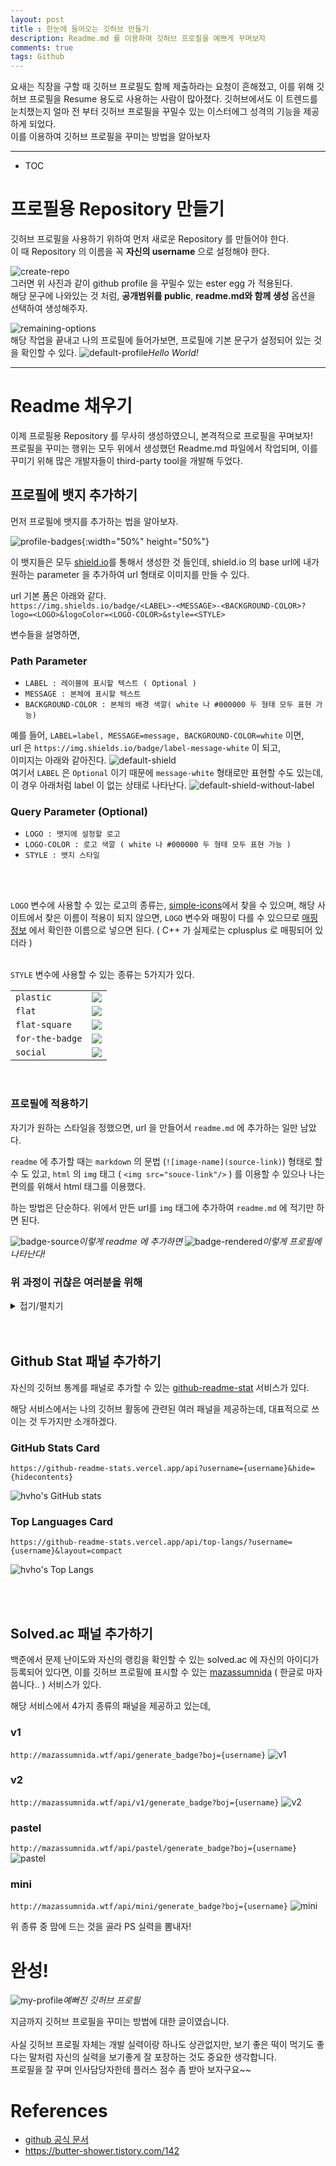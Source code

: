 ```yaml
---
layout: post
title : 한눈에 들어오는 깃허브 만들기
description: Readme.md 를 이용하여 깃허브 프로필을 예쁘게 꾸며보자
comments: true
tags: Github
---
```



요새는 직장을 구할 때 깃허브 프로필도 함께 제출하라는 요청이 흔해졌고, 이를 위해 깃허브 프로필을 Resume 용도로 사용하는 사람이 많아졌다. 
깃허브에서도 이 트렌드를 눈치챘는지 얼마 전 부터 깃허브 프로필을 꾸밀수 있는 이스터에그 성격의 기능을 제공하게 되었다.  
이를 이용하여 깃허브 프로필을 꾸미는 방법을 알아보자

---

* TOC

# 프로필용 Repository 만들기
깃허브 프로필을 사용하기 위하여 먼저 새로운 Repository 를 만들어야 한다.  
이 때 Repository 의 이름을 꼭 **자신의 username** 으로 설정해야 한다.

![create-repo](https://user-images.githubusercontent.com/25953981/127731395-1342f5b3-aaba-443c-9590-ff795782d00c.png)
<br>
그러면 위 사진과 같이 github profile 을 꾸밀수 있는 ester egg 가 적용된다.  
해당 문구에 나와있는 것 처럼, **공개범위를 public**, **readme.md와 함께 생성** 옵션을 선택하여 생성해주자.

![remaining-options](https://user-images.githubusercontent.com/25953981/127731498-184b5397-c515-4a98-b86c-d56c8400696c.png)
<br>
해당 작업을 끝내고 나의 프로필에 들어가보면, 프로필에 기본 문구가 설정되어 있는 것을 확인할 수 있다.
![default-profile](https://user-images.githubusercontent.com/25953981/127731544-749a7ece-b6dd-4fc2-8a61-6e44c907e8cf.png)*Hello World!*

---

# Readme 채우기

이제 프로필용 Repository 를 무사히 생성하였으니, 본격적으로 프로필을 꾸며보자!  
프로필을 꾸미는 행위는 모두 위에서 생성했던 Readme.md 파일에서 작업되며, 이를 꾸미기 위해 많은 개발자들이 third-party tool을 개발해 두었다.

## 프로필에 뱃지 추가하기

먼저 프로필에 뱃지를 추가하는 법을 알아보자.

![profile-badges](https://user-images.githubusercontent.com/25953981/127731740-04526635-a799-49f7-aa9b-3f71b45c7955.png){:width="50%" height="50%"}

이 뱃지들은 모두 [shield.io](https://shields.io)를 통해서 생성한 것 들인데,
shield.io 의 base url에 내가 원하는 parameter 을 추가하여 url 형태로 이미지를 만들 수 있다.

url 기본  폼은 아래와 같다.  
`https://img.shields.io/badge/<LABEL>-<MESSAGE>-<BACKGROUND-COLOR>?logo=<LOGO>&logoColor=<LOGO-COLOR>&style=<STYLE>`
  
변수들을 설명하면,


### Path  Parameter

- `LABEL : 레이블에 표시할 텍스트 ( Optional )` 
- `MESSAGE : 본체에 표시할 텍스트`
- `BACKGROUND-COLOR : 본체의 배경 색깔( white 나 #000000 두 형태 모두 표현 가능)`

예를 들어, `LABEL=label, MESSAGE=message, BACKGROUND-COLOR=white` 이면,  
url 은 `https://img.shields.io/badge/label-message-white` 이 되고,  
이미지는 아래와 같아진다.
![default-shield](https://img.shields.io/badge/label-message-white)
<br>
여기서 `LABEL` 은 `Optional` 이기 때문에 `message-white` 형태로만 표현할 수도 있는데, 이 경우 아래처럼 label 이 없는 상태로 나타난다.
![default-shield-without-label](https://img.shields.io/badge/message-white)


### Query Parameter (Optional)

- `LOGO : 뱃지에 설정할 로고`
- `LOGO-COLOR : 로고 색깔 ( white 나 #000000 두 형태 모두 표현 가능 )`
- `STYLE : 뱃지 스타일`
<br>
<br>

`LOGO` 변수에 사용할 수 있는 로고의 종류는, [simple-icons](https://simpleicons.org)에서 찾을 수 있으며, 해당 사이트에서 찾은 이름이 적용이 되지 않으면, `LOGO` 변수와 매핑이 다를 수 있으므로 [매핑 정보](https://github.com/simple-icons/simple-icons/blob/develop/slugs.md) 에서 확인한 이름으로 넣으면 된다. ( C++ 가 실제로는 cplusplus 로 매핑되어 있더라 )
<br>
<br>

`STYLE` 변수에 사용할 수 있는 종류는 5가지가 있다.
<br>
<table>
<tr>
<td><code>plastic</code></td>
<td><img src="https://img.shields.io/badge/label-message-green?style=plastic" 
style="margin: 0 0 0 0;" vertical-align:middle/> </td>
</tr>

<tr>
<td><code>flat</code></td>
<td><img src="https://img.shields.io/badge/label-message-green?style=flat" 
style="margin: 0 0 0 0;" vertical-align:middle/></td>
</tr>

<tr>
<td><code>flat-square</code></td>
<td><img src="https://img.shields.io/badge/label-message-green?style=flat-square" 
style="margin: 0 0 0 0;" vertical-align:middle/></td>
</tr>

<tr>
<td><code>for-the-badge</code></td>
<td><img src="https://img.shields.io/badge/label-message-green?style=for-the-badge" 
style="margin: 0 0 0 0;" vertical-align:middle/></td>
</tr>

<tr>
<td><code>social</code></td>
<td><img src="https://img.shields.io/badge/label-message-green?style=social" 
style="margin: 0 0 0 0;" vertical-align:middle/></td>
</tr>
</table>

<br>

### 프로필에 적용하기
자기가 원하는 스타일을 정했으면, url 을 만들어서 `readme.md` 에 추가하는 일만 남았다. 

`readme` 에 추가할 때는 `markdown` 의 문법 (`![image-name](source-link)`) 형태로 할 수 도 있고, `html` 의 `img` 태그 ( `<img src="souce-link"/>` ) 를 이용할 수 있으나 나는 편의를 위해서 html 태그를 이용했다.

하는 방법은 단순하다. 위에서 만든 url를 `img` 태그에 추가하여 `readme.md` 에 적기만 하면 된다. 

![badge-source](https://user-images.githubusercontent.com/25953981/127733319-ad83bdfb-3244-4a18-afab-f7eea03eb17b.png)*이렇게 readme 에 추가하면*
![badge-rendered](https://user-images.githubusercontent.com/25953981/127733364-8c036fe1-f5e2-4f1d-a35f-6e9b06cb3a4e.png)*이렇게 프로필에 나타난다!*

### 위 과정이 귀찮은 여러분을 위해
<details>
<summary>접기/펼치기</summary>

<table>
<tr>
<td><img src="https://img.shields.io/badge/Rust-000000?style=flat-square&logo=Rust" style="margin: 0 0 0 0;"></td>
<td><code>"https://img.shields.io/badge/Rust-000000?style=flat-square&logo=Rust"</code></td>
</tr>

<tr>
<td><img src="https://img.shields.io/badge/Python-3776AB?style=flat-square&logo=Python&logoColor=white" style="margin: 0 0 0 0;"></td>
<td><code>"https://img.shields.io/badge/Python-3776AB?style=flat-square&logo=Python&logoColor=white"</code></td>
</tr>

<tr>
<td><img src="https://img.shields.io/badge/C++-00599C?style=flat-square&logo=cplusplus&logoColor=white" style="margin: 0 0 0 0;"></td>
<td><code>"https://img.shields.io/badge/C++-00599C?style=flat-square&logo=cplusplus&logoColor=white"</code></td>
</tr>

<tr>
<td><img src="https://img.shields.io/badge/JavaScript-F7DF1E?style=flat-square&logo=JavaScript&logoColor=white" style="margin: 0 0 0 0;"></td>
<td><code>"https://img.shields.io/badge/JavaScript-F7DF1E?style=flat-square&logo=JavaScript&logoColor=white"</code></td>
</tr>

<tr>
<td><img src="https://img.shields.io/badge/TypeScript-3178C6?style=flat-square&logo=TypeScript&logoColor=white" style="margin: 0 0 0 0;"></td>
<td><code>"https://img.shields.io/badge/TypeScript-3178C6?style=flat-square&logo=TypeScript&logoColor=white"</code></td>
</tr>


<tr>
<td><img src="https://img.shields.io/badge/Java-007396?style=flat-square&logo=java&logoColor=white" style="margin: 0 0 0 0;"></td>
<td><code>"https://img.shields.io/badge/Java-007396?style=flat-square&logo=java&logoColor=white"</code></td>
</tr>


<tr>
<td><img src="https://img.shields.io/badge/Go-00ADD8?style=flat-square&logo=Go&logoColor=white" style="margin: 0 0 0 0;"></td>
<td><code>"https://img.shields.io/badge/Go-00ADD8?style=flat-square&logo=Go&logoColor=white"</code></td>
</tr>

<tr>
<td><img src="https://img.shields.io/badge/Docker-2496ED?style=flat-square&logo=Docker&logoColor=white" style="margin: 0 0 0 0;"></td>
<td><code>"https://img.shields.io/badge/Docker-2496ED?style=flat-square&logo=Docker&logoColor=white"</code></td>
</tr>

<tr>
<td><img src="https://img.shields.io/badge/Terraform-7B42BC?style=flat-square&logo=Terraform&logoColor=white" style="margin: 0 0 0 0;"></td>
<td><code>"https://img.shields.io/badge/Terraform-7B42BC?style=flat-square&logo=Terraform&logoColor=white"</code></td>
</tr>

<tr>
<td><img src="https://img.shields.io/badge/Kubernetes-326CE5?style=flat-square&logo=Kubernetes&logoColor=white" style="margin: 0 0 0 0;"></td>
<td><code>"https://img.shields.io/badge/Kubernetes-326CE5?style=flat-square&logo=Kubernetes&logoColor=white"</code></td>
</tr>

<tr>
<td><img src="https://img.shields.io/badge/React-61DAFB?style=flat-square&logo=React&logoColor=white" style="margin: 0 0 0 0;"></td>
<td><code>"https://img.shields.io/badge/React-61DAFB?style=flat-square&logo=React&logoColor=white"</code></td>
</tr>

<tr>
<td><img src="https://img.shields.io/badge/Spring-6DB33F?style=flat-square&logo=Spring&logoColor=white" style="margin: 0 0 0 0;"></td>
<td><code>"https://img.shields.io/badge/Spring-6DB33F?style=flat-square&logo=Spring&logoColor=white</code></td>
</tr>

</table>
</details>

<br>
<br>


## Github Stat 패널 추가하기

자신의 깃허브 통계를 패널로 추가할 수 있는 [github-readme-stat](https://github.com/anuraghazra/github-readme-stats) 서비스가 있다.

해당 서비스에서는 나의 깃허브 활동에 관련된 여러 패널을 제공하는데, 대표적으로 쓰이는 것 두가지만 소개하겠다.

### GitHub Stats Card

`https://github-readme-stats.vercel.app/api?username={username}&hide={hidecontents}`

![hvho's GitHub stats](https://github-readme-stats.vercel.app/api?username=HVHO&hide=contribs,prs)


### Top Languages Card

`https://github-readme-stats.vercel.app/api/top-langs/?username={username}&layout=compact`

![hvho's Top Langs](https://github-readme-stats.vercel.app/api/top-langs/?username=HVHO&layout=compact)


<!-- 이 서비스도 동일하게 url 을 만들어 `img` 태그로 `readme.md` 에 추가하면 된다 -->

<br>
<br>

## Solved.ac 패널 추가하기

백준에서 문제 난이도와 자신의 랭킹을 확인할 수 있는 solved.ac 에 자신의 아이디가 등록되어 있다면,
이를 깃허브 프로필에 표시할 수 있는 [mazassumnida](https://github.com/mazassumnida/mazassumnida?fbclid=IwAR16rjEw6GyKdTVMfxas7t9vlFR5Ah790V9mYuVcVqYKoA_UacXrFIFcISA) ( 한글로 마자씀니다.. ) 서비스가 있다. 

<!-- 이 서비스도 동일하게 url 을 만들어 `img` 태그로 `readme.md` 에 추가하면 된다 -->

해당 서비스에서 4가지 종류의 패널을 제공하고 있는데, 

### v1
`http://mazassumnida.wtf/api/generate_badge?boj={username}`
![v1](http://mazassumnida.wtf/api/generate_badge?boj=hvho1119)

### v2
`http://mazassumnida.wtf/api/v1/generate_badge?boj={username}`
![v2](http://mazassumnida.wtf/api/v2/generate_badge?boj=hvho1119)

### pastel
`http://mazassumnida.wtf/api/pastel/generate_badge?boj={username}`
![pastel](http://mazassumnida.wtf/api/pastel/generate_badge?boj=hvho1119)


### mini
`http://mazassumnida.wtf/api/mini/generate_badge?boj={username}`
![mini](http://mazassumnida.wtf/api/mini/generate_badge?boj=hvho1119)


위 종류 중 맘에 드는 것을 골라 PS 실력을 뽐내자!

# 완성!

![my-profile](https://user-images.githubusercontent.com/25953981/127730857-c6ac82bb-4cb1-4136-8314-10a7630fe09f.png)*예뻐진 깃허브 프로필*

지금까지 깃허브 프로필을 꾸미는 방법에 대한 글이였습니다.
<br>
<br>
사실 깃허브 프로필 자체는 개발 실력이랑 하나도 상관없지만,
보기 좋은 떡이 먹기도 좋다는 말처럼 자신의 실력을 보기좋게 잘 포장하는 것도 중요한 생각합니다.  
프로필을 잘 꾸며 인사담당자한테 플러스 점수 좀 받아 보자구요~~

# References
- [github 공식 문서]("https://docs.github.com/en/github/setting-up-and-managing-your-github-profile/customizing-your-profile/managing-your-profile-readme")
- https://butter-shower.tistory.com/142



